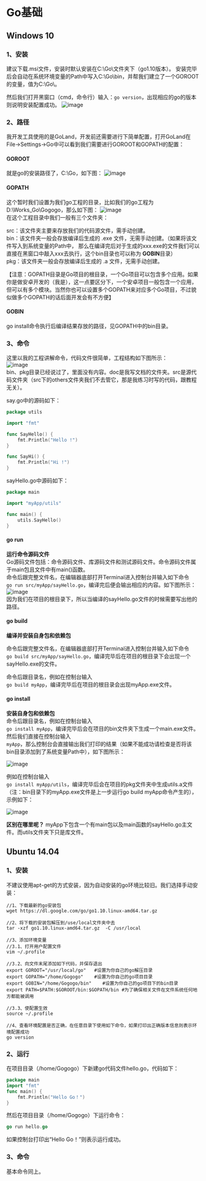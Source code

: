 # Go基础

## Windows 10
### 1、安装
  建议下载.msi文件，安装时默认安装在C:\Go\文件夹下（go1.10版本）。
  安装完毕后会自动在系统环境变量的Path中写入C:\Go\bin，并帮我们建立了一个GOROOT的变量，值为C:\Go\。
  
  然后我们打开黑窗口（cmd，命令行）输入：```go version```，出现相应的go的版本则说明安装配置成功。
  ![image](img/1_version.png)  
  
### 2、路径
  我开发工具使用的是GoLand，开发前还需要进行下简单配置，打开GoLand在File->Settings->Go中可以看到我们需要进行GOROOT和GOPATH的配置：  
  
#### GOROOT
  就是go的安装路径了，C:\Go，如下图：
  ![image](img/1_goroot.png)  
  
#### GOPATH  
  这个暂时我们设置为我们go工程的目录，比如我们的go工程为D:\Works_Go\Gogogo，那么如下图：
  ![image](img/1_gopath.png)   
  在这个工程目录中我们一般有三个文件夹：
  
  src：该文件夹主要来存放我们的代码源文件，需手动创建。  
  bin：该文件夹一般会存放编译后生成的 .exe 文件，无需手动创建。（如果将该文件写入到系统变量的Path中，
  那么在编译完后对于生成的xxx.exe的文件我们可以直接在黑窗口中敲入xxx去执行，这个bin目录也可以称为 **GOBIN**目录）  
  pkg：该文件夹一般会存放编译后生成的 .a 文件，无需手动创建。  

  【注意：GOPATH目录是Go项目的根目录，一个Go项目可以包含多个应用。如果你是做安卓开发的（我是），这一点要区分下，一个安卓项目一般包含一个应用，
  但可以有多个模块。当然你也可以设置多个GOPATH来对应多个Go项目，不过貌似做多个GOPATH的话后面开发会有不方便】
    
#### GOBIN
  go install命令执行后编译结果存放的路径，见GOPATH中的bin目录。
  
  
### 3、命令
这里以我的工程讲解命令，代码文件很简单，工程结构如下图所示：  
![image](img/1_project.png)  
bin、pkg目录已经说过了，里面没有内容。doc是我写文档的文件夹。src是源代码文件夹（src下的others文件夹我们不去管它，那是我练习时写的代码，跟教程无关）。  

say.go中的源码如下：
```go
package utils

import "fmt"

func SayHello() {
	fmt.Println("Hello !")
}

func SayHi() {
	fmt.Println("Hi !")
}

```  

sayHello.go中源码如下：
```go
package main

import "myApp/utils"

func main() {
	utils.SayHello()
}

```

#### go run
  **运行命令源码文件**  
  Go源码文件包括：命令源码文件、库源码文件和测试源码文件。命令源码文件属于main包且文件中有main()函数。  
  命令后跟完整文件名，在编辑器底部打开Terminal进入控制台并输入如下命令  
  ```go run src/myApp/sayHello.go```，编译完后便会输出相应的内容。如下图所示：
  ![image](img/1_gorun.png)  
  因为我们在项目的根目录下，所以当编译的sayHello.go文件的时候需要写出他的路径。  
  
#### go build
  **编译并安装自身包和依赖包**  
  
  命令后跟完整文件名，在编辑器底部打开Terminal进入控制台并输入如下命令  
  ```go build src/myApp/sayHello.go```，编译完毕后在项目的根目录下会出现一个sayHello.exe的文件。  
    
  命令后跟目录名，例如在控制台输入  
  ```go build myApp```，编译完毕后在项目的根目录会出现myApp.exe文件。  
  
  
#### go install
  **安装自身包和依赖包**  
  命令后跟目录名，例如在控制台输入  
  ```go install myApp```，编译完毕后会在项目的bin文件夹下生成一个main.exe文件。  
  然后我们直接在控制台输入  
  ```myApp```，那么控制台会直接输出我们打印的结果（如果不能成功请检查是否将该bin目录添加到了系统变量Path中），如下图所示：  
  
  ![image](img/1_goinstall.png)  
  
  例如在控制台输入  
  ```go install myApp/utils```，编译完毕后会在项目的pkg文件夹中生成utils.a文件（注：bin目录下的myApp.exe文件是上一步运行go build myApp命令产生的），示例如下：  
  
  ![image](img/1_goinstall_lib.png)  
  
  **区别在哪里呢？** myApp下包含一个有main包以及main函数的sayHello.go主文件。而utils文件夹下只是库文件。  
  
  
## Ubuntu 14.04
### 1、安装  
不建议使用apt-get的方式安装，因为自动安装的go环境比较旧。我们选择手动安装：  
```
//1、下载最新的go安装包
wget https://dl.google.com/go/go1.10.linux-amd64.tar.gz

//2、将下载的安装包解压到/use/local文件夹中去
tar -xzf go1.10.linux-amd64.tar.gz  -C /usr/local

//3、添加环境变量
//3.1、打开用户配置文件
vim ~/.profile

//3.2、向文件末尾添加如下代码，并保存退出
export GOROOT="/usr/local/go"   #设置为你自己的go解压目录
export GOPATH="/home/Gogogo"    #设置为你自己的go项目目录
export GOBIN="/home/Gogogo/bin"    #设置为你自己的go项目下的bin目录
export PATH=$PATH:$GOROOT/bin:$GOPATH/bin #为了确保相关文件在文件系统任何地方都能被调用

//3.3、使配置生效
source ~/.profile

//4、查看环境配置是否正确，在任意目录下使用如下命令，如果打印出正确版本信息则表示环境配置成功 
go version

```
### 2、运行
在项目目录（/home/Gogogo）下新建go代码文件hello.go，代码如下：
```go
package main
import "fmt"
func main() {
    fmt.Println("Hello Go！")
}
```
然后在项目目录（/home/Gogogo）下运行命令：
```go
go run hello.go
```  

如果控制台打印出“Hello Go！”则表示运行成功。  

### 3、命令  
基本命令同上。